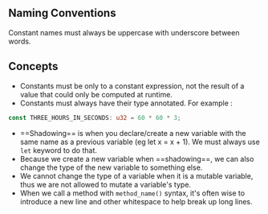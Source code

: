 ## Naming Conventions
Constant names must always be uppercase with underscore between words.

## Concepts
- Constants must be only to a constant expression, not the result of a value that could only be computed at runtime.
- Constants must always have their type annotated. For example :
```rust
const THREE_HOURS_IN_SECONDS: u32 = 60 * 60 * 3;
```

- ==Shadowing== is when you declare/create a new variable with the same name as a previous variable (eg let x = x + 1). We must always use `let` keyword to do that.
- Because we create a new variable when ==shadowing==, we can also change the type of the new variable to something else.
- We cannot change the type of a variable when it is a mutable variable, thus we are not allowed to mutate a variable's type.
- When we call a method with `method_name()` syntax, it's often wise to introduce a new line and other whitespace to help break up long lines.